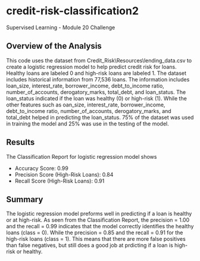 # credit-risk-classification2
Supervised Learning - Module 20 Challenge


## Overview of the Analysis

This code uses the dataset from Credit_Risk\Resources\lending_data.csv to create a logistic regression model to help predict credit risk for loans.  Healthy loans are labeled 0 and high-risk loans are labeled 1.
The dataset includes historical information from 77,536 loans.  The information includes loan_size, interest_rate, borrower_income, debt_to_income ratio, number_of_accounts, derogatory_marks, total_debt, and loan_status.  The loan_status indicated if the loan was healthy (0) or high-risk (1).  While the other features such as oan_size, interest_rate, borrower_income, debt_to_income ratio, number_of_accounts, derogatory_marks, and total_debt helped in predicting the loan_status.  75% of the dataset was used in training the model and 25% was use in the testing of the model.

## Results

The Classification Report for logistic regression model shows
* Accuracy Score: 0.99
* Precision Score (High-Risk Loans): 0.84
* Recall Score (High-Risk Loans): 0.91
   

## Summary

The logistic regression model preforms well in predicting if a loan is healthy or at high-risk.  As seen from the Classification Report, the precision = 1.00 and the recall = 0.99 indicates that the model correctly identifies the healthy loans (class = 0).  While the precision = 0.85 and the recall = 0.91 for the high-risk loans (class = 1).  This means that there are more false positives than false negatives, but still does a good job at prdicting if a loan is high-risk or healthy.
